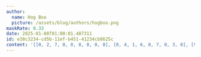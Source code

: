 ```yaml
---
author:
  name: Hog Boo
  picture: /assets/blog/authors/hogboo.png
maskRate: 0.33
date: 2025-01-08T01:00:01.487311
id: e38c3234-cd5b-11ef-b451-41234cb8625c
content: '[[0, 2, 7, 0, 0, 8, 0, 0, 0], [0, 4, 1, 6, 0, 7, 0, 3, 0], [9, 0, 3, 0, 5, 1, 0, 0, 0], [1, 3, 9, 0, 2, 6, 8, 5, 7], [7, 5, 4, 1, 0, 9, 3, 6, 2], [0, 0, 2, 5, 0, 3, 1, 4, 0], [3, 9, 8, 7, 0, 4, 0, 2, 1], [4, 1, 5, 8, 3, 2, 7, 9, 6], [2, 0, 0, 9, 1, 0, 4, 8, 3]]'
---
```


